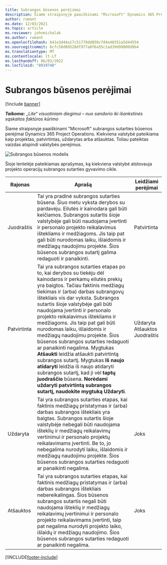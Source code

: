 ```yaml
---
title: Subrangos būsenos perėjimai
description: Šiame straipsnyje paaiškinami "Microsoft" Dynamics 365 Project Operations subrangos sutarties būsenos perėjimai, kai subrangos sutartis sukuriama, vykdoma ir uždaroma.
author: rumant
ms.date: 12/03/2021
ms.topic: article
ms.reviewer: johnmichalak
ms.author: rumant
ms.openlocfilehash: b41e3d44a17c51778dd850c7d4a48351a5d44554
ms.sourcegitcommit: 6cfc50d89528df977a8f6a55c1ad39d99800d9b4
ms.translationtype: MT
ms.contentlocale: lt-LT
ms.lasthandoff: 06/03/2022
ms.locfileid: "8919748"
---
```

# <a name="state-transitions-on-a-subcontract"></a>Subrangos būsenos perėjimai 

[!include [banner](../../includes/dataverse-preview.md)]

_**Taikoma:** „Lite“ visuotiniam diegimui – nuo sandorio iki išankstinės sąskaitos faktūros kūrimo_

Šiame straipsnyje paaiškinami "Microsoft" subrangos sutarties būsenos perėjimai Dynamics 365 Project Operations. Kiekviena valstybė pateikiama kaip projektas, patvirtintas, uždarytas arba atšauktas. Toliau pateiktas vaizdas atspindi valstybės perėjimus.

![Subrangos būsenos modelis](../media/SubconStates.png)  

Šioje lentelėje pateikiamas aprašymas, ką kiekviena valstybė atstovauja projekto operacijų subrangos sutarties gyvavimo cikle.

| Rajonas | Aprašą | Leidžiami perėjimai |
| --- | --- | --- |
| Juodraštis | Tai yra pradinė subrangos sutarties būsena. Šiuo metu vyksta derybos su pardavėju. Eilutės ir kainodara gali būti keičiamos. Subrangos sutartis šioje valstybėje gali būti naudojama įvertinti ir personalo projekto reikalavimus ištekliams ir medžiagoms. Jis taip pat gali būti nurodomas laiku, išlaidomis ir medžiagų naudojimu projekte. Šios būsenos subrangos sutartį galima redaguoti ir panaikinti. | Patvirtinta |
| Patvirtinta | Tai yra subrangos sutarties etapas po to, kai derybos su tiekėju dėl kainodaros ir perkamų eilutės prekių yra baigtos. Tačiau faktinis medžiagų tiekimas ir (arba) darbas subrangovų ištekliais vis dar vyksta. Subrangos sutartis šioje valstybėje gali būti naudojama įvertinti ir personalo projekto reikalavimus ištekliams ir medžiagoms. Jis taip pat gali būti nurodomas laiku, išlaidomis ir medžiagų naudojimu projekte. Šios būsenos subrangos sutarties redaguoti ar panaikinti negalima. Mygtukas **Atšaukti** leidžia atšaukti patvirtintą subrangos sutartį. Mygtukas **Iš naujo atidaryti** leidžia iš naujo atidaryti subrangos sutartį, kad ji vėl **taptų juodraščio** būsena. **Norėdami uždaryti patvirtintą subrangos sutartį, naudokite mygtuką Uždaryti**. | Uždaryta <br> Atšauktos <br> Juodraštis |
| Uždaryta | Tai yra subrangos sutarties etapas, kai faktinis medžiagų pristatymas ir (arba) darbas subrangos ištekliais yra baigtas. Subrangos sutartis šioje valstybėje nebegali būti naudojama išteklių ir medžiagų reikalavimų vertinimui ir personalo projektų reikalavimams įvertinti. Be to, jo nebegalima nurodyti laiku, išlaidomis ir medžiagų naudojimu projekte. Šios būsenos subrangos sutarties redaguoti ar panaikinti negalima. | Joks |
| Atšauktos | Tai yra subrangos sutarties etapas, kai faktinis medžiagų pristatymas ir (arba) darbas subrangos ištekliais nebereikalingas. Šios būsenos subrangos sutartis negali būti naudojama išteklių ir medžiagų reikalavimų įvertinimui ir personalo projekto reikalavimams įvertinti, taip pat negalima nurodyti projekto laiko, išlaidų ir medžiagų naudojimo. Šios būsenos subrangos sutarties redaguoti ar panaikinti negalima. | Joks |


[!INCLUDE[footer-include](../../includes/footer-banner.md)]
